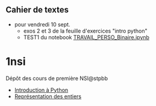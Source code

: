 ## Cahier de textes
* pour vendredi 10 sept.
  * exos 2 et 3 de la feuille d'exercices "intro python"
  * TEST1 du notebook [TRAVAIL_PERSO_Binaire.ipynb](https://github.com/thfruchart/1nsi/blob/main/19/TRAVAIL_PERSO_Binaire.ipynb)

# 1nsi
Dépôt des cours de première NSI@stpbb

* [Introduction à Python](https://github.com/thfruchart/1nsi/tree/main/01)
* [Représentation des entiers](https://github.com/thfruchart/1nsi/tree/main/19)
